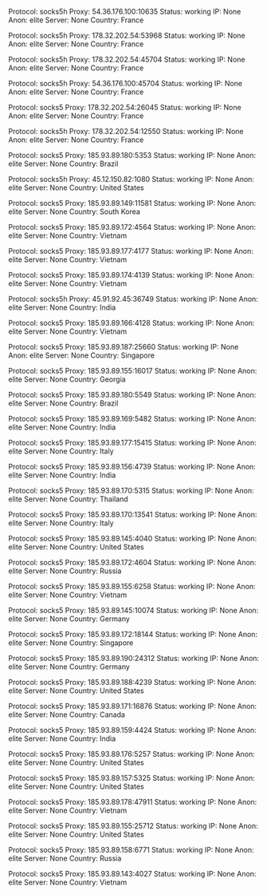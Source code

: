 Protocol: socks5h
Proxy: 54.36.176.100:10635
Status: working
IP: None
Anon: elite
Server: None
Country: France

Protocol: socks5h
Proxy: 178.32.202.54:53968
Status: working
IP: None
Anon: elite
Server: None
Country: France

Protocol: socks5h
Proxy: 178.32.202.54:45704
Status: working
IP: None
Anon: elite
Server: None
Country: France

Protocol: socks5h
Proxy: 54.36.176.100:45704
Status: working
IP: None
Anon: elite
Server: None
Country: France

Protocol: socks5
Proxy: 178.32.202.54:26045
Status: working
IP: None
Anon: elite
Server: None
Country: France

Protocol: socks5h
Proxy: 178.32.202.54:12550
Status: working
IP: None
Anon: elite
Server: None
Country: France

Protocol: socks5
Proxy: 185.93.89.180:5353
Status: working
IP: None
Anon: elite
Server: None
Country: Brazil

Protocol: socks5h
Proxy: 45.12.150.82:1080
Status: working
IP: None
Anon: elite
Server: None
Country: United States

Protocol: socks5
Proxy: 185.93.89.149:11581
Status: working
IP: None
Anon: elite
Server: None
Country: South Korea

Protocol: socks5
Proxy: 185.93.89.172:4564
Status: working
IP: None
Anon: elite
Server: None
Country: Vietnam

Protocol: socks5
Proxy: 185.93.89.177:4177
Status: working
IP: None
Anon: elite
Server: None
Country: Vietnam

Protocol: socks5
Proxy: 185.93.89.174:4139
Status: working
IP: None
Anon: elite
Server: None
Country: Vietnam

Protocol: socks5h
Proxy: 45.91.92.45:36749
Status: working
IP: None
Anon: elite
Server: None
Country: India

Protocol: socks5
Proxy: 185.93.89.166:4128
Status: working
IP: None
Anon: elite
Server: None
Country: Vietnam

Protocol: socks5
Proxy: 185.93.89.187:25660
Status: working
IP: None
Anon: elite
Server: None
Country: Singapore

Protocol: socks5
Proxy: 185.93.89.155:16017
Status: working
IP: None
Anon: elite
Server: None
Country: Georgia

Protocol: socks5
Proxy: 185.93.89.180:5549
Status: working
IP: None
Anon: elite
Server: None
Country: Brazil

Protocol: socks5
Proxy: 185.93.89.169:5482
Status: working
IP: None
Anon: elite
Server: None
Country: India

Protocol: socks5
Proxy: 185.93.89.177:15415
Status: working
IP: None
Anon: elite
Server: None
Country: Italy

Protocol: socks5
Proxy: 185.93.89.156:4739
Status: working
IP: None
Anon: elite
Server: None
Country: India

Protocol: socks5
Proxy: 185.93.89.170:5315
Status: working
IP: None
Anon: elite
Server: None
Country: Thailand

Protocol: socks5
Proxy: 185.93.89.170:13541
Status: working
IP: None
Anon: elite
Server: None
Country: Italy

Protocol: socks5
Proxy: 185.93.89.145:4040
Status: working
IP: None
Anon: elite
Server: None
Country: United States

Protocol: socks5
Proxy: 185.93.89.172:4604
Status: working
IP: None
Anon: elite
Server: None
Country: Russia

Protocol: socks5
Proxy: 185.93.89.155:6258
Status: working
IP: None
Anon: elite
Server: None
Country: Vietnam

Protocol: socks5
Proxy: 185.93.89.145:10074
Status: working
IP: None
Anon: elite
Server: None
Country: Germany

Protocol: socks5
Proxy: 185.93.89.172:18144
Status: working
IP: None
Anon: elite
Server: None
Country: Singapore

Protocol: socks5
Proxy: 185.93.89.190:24312
Status: working
IP: None
Anon: elite
Server: None
Country: Germany

Protocol: socks5
Proxy: 185.93.89.188:4239
Status: working
IP: None
Anon: elite
Server: None
Country: United States

Protocol: socks5
Proxy: 185.93.89.171:16876
Status: working
IP: None
Anon: elite
Server: None
Country: Canada

Protocol: socks5
Proxy: 185.93.89.159:4424
Status: working
IP: None
Anon: elite
Server: None
Country: India

Protocol: socks5
Proxy: 185.93.89.176:5257
Status: working
IP: None
Anon: elite
Server: None
Country: United States

Protocol: socks5
Proxy: 185.93.89.157:5325
Status: working
IP: None
Anon: elite
Server: None
Country: United States

Protocol: socks5
Proxy: 185.93.89.178:47911
Status: working
IP: None
Anon: elite
Server: None
Country: Vietnam

Protocol: socks5
Proxy: 185.93.89.155:25712
Status: working
IP: None
Anon: elite
Server: None
Country: United States

Protocol: socks5
Proxy: 185.93.89.158:6771
Status: working
IP: None
Anon: elite
Server: None
Country: Russia

Protocol: socks5
Proxy: 185.93.89.143:4027
Status: working
IP: None
Anon: elite
Server: None
Country: Vietnam

